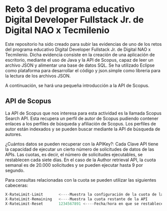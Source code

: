 # Reto 3 del programa educativo Digital Developer Fullstack Jr. de Digital NAO x Tecmilenio

Este repositorio ha sido creado para subir las evidencias de uno de los retos del programa educativo Digital Developer Fullstack Jr. de Digital NAO x Tecmilenio. Dicha evidencia consiste en la creación de una aplicación de escritorio, mediante el uso de Java y la API de Scopus, capaz de leer un archivo JSON y alimentar una base de datos SQL. Se ha utilizado Eclipse como plataforma para desarrollar el código y json.simple como libreria para la lectura de los archivos JSON.

A continuación, se hará una pequeña introducción a la API de Scopus.

## API de Scopus

La API de Scopus que nos interesa para esta actividad es la llamada Scopus Search API. Esta recupera un perfil de autor de Scopus pudiendo contener enlaces a los perfiles de búsqueda y afiliación de Scopus. Los perfiles de autor están indexados y se pueden buscar mediante la API de búsqueda de autores. 

¿Cuántos datos se pueden recuperar con la APIKey?: Cada Clave API tiene la capacidad de ejecutar un cierto número de solicitudes de datos de las APIs. Las cuotas, es decir, el número de solicitudes ejecutables, se restablecen cada siete días. En el caso de la Author retrieval API, la cuota semanal es de 20.000 solicitudes y se pueden ejecutar hasta 9 por segundo.

Para consultas relacionadas con la cuota se pueden utilizar las siguientes cabeceras:

``` Java
X-RateLimit-Limit       <----Muestra la configuración de la cuota de la API
X-RateLimit-Remaining   <----Muestra la cuota restante de la API
X-RateLimit-Reset       1234567891 <----Fecha/hora en que se restablece la cuota de la API
```

